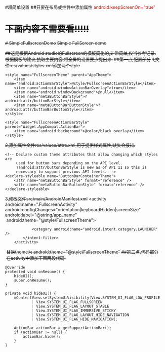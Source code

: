 #超简单设置
##只要在布局或控件中添加属性 
<font color=#ff0000>android:keepScreenOn="true"</font>


# ~~下面内容不需要看!!!!!~~

~~# SimpleFullscreenDemo~~
~~Simple FullScreen demo~~

~~##这是根据Android studio的Fullscreen的模板简化的,非常简单,仅当参考记录.~~
  ~~根据模板的建议,抽取主要内容,将全屏的设置要点提出来.~~
~~##第一点,配置部分~~
  ~~1,文件res/values/styles.xml添加两个style~~

    <style name="FullscreenTheme" parent="AppTheme">
        <item name="android:actionBarStyle">@style/FullscreenActionBarStyle</item>
        <item name="android:windowActionBarOverlay">true</item>
        <item name="android:windowBackground">@null</item>
        <item name="metaButtonBarStyle">?android:attr/buttonBarStyle</item>
        <item name="metaButtonBarButtonStyle">?android:attr/buttonBarButtonStyle</item>
    </style>

    <style name="FullscreenActionBarStyle" parent="Widget.AppCompat.ActionBar">
        <item name="android:background">@color/black_overlay</item>
    </style>
  
  ~~2,添加属性文件res/values/attrs.xml,用于提供样式属性,缺失会报错.~~
  <resources>

    <!-- Declare custom theme attributes that allow changing which styles are
         used for button bars depending on the API level.
         ?android:attr/buttonBarStyle is new as of API 11 so this is
         necessary to support previous API levels. -->
    <declare-styleable name="ButtonBarContainerTheme">
        <attr name="metaButtonBarStyle" format="reference" />
        <attr name="metaButtonBarButtonStyle" format="reference" />
    </declare-styleable>

  </resources>

  ~~3,修改文件src/main/AndroidManifest.xml~~
  <activity
            android:name=".FullscreenActivity"
            android:configChanges="orientation|keyboardHidden|screenSize"
            android:label="@string/app_name"
            android:theme="@style/FullscreenTheme">
            <intent-filter>
                <action android:name="android.intent.action.MAIN" />

                <category android:name="android.intent.category.LAUNCHER" />
            </intent-filter>
        </activity>
  ~~替换theme为 android:theme="@style/FullscreenTheme"~~
~~##第二点,代码部分~~
  ~~在activity中添加下面两段代码:~~
  
    @Override
    protected void onResume() {
        hideUI();
        super.onResume();
    }

    private void hideUI() {
        mContentView.setSystemUiVisibility(View.SYSTEM_UI_FLAG_LOW_PROFILE
                | View.SYSTEM_UI_FLAG_FULLSCREEN
                | View.SYSTEM_UI_FLAG_LAYOUT_STABLE
                | View.SYSTEM_UI_FLAG_IMMERSIVE_STICKY
                | View.SYSTEM_UI_FLAG_LAYOUT_HIDE_NAVIGATION
                | View.SYSTEM_UI_FLAG_HIDE_NAVIGATION);

        ActionBar actionBar = getSupportActionBar();
        if (actionBar != null) {
            actionBar.hide();
        }
    }
